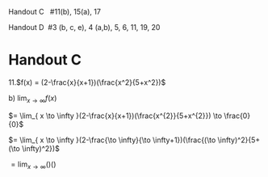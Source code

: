 Handout C   #11(b), 15(a), 17

Handout D  #3 (b, c, e), 4 (a,b), 5, 6, 11, 19, 20

# Handout C

11.$f(x) = (2-\frac{x}{x+1})(\frac{x^2}{5+x^2})$

b) $\lim_{ x \to \infty } f(x)$

$= \lim_{ x \to \infty }(2-\frac{x}{x+1})(\frac{x^{2}}{5+x^{2}}) \to \frac{0}{0}$

$= \lim_{ x \to \infty }(2-\frac{\to \infty}{\to \infty+1})(\frac{(\to \infty)^2}{5+(\to \infty)^2})$

$= \lim_{ x \to \infty}()()$